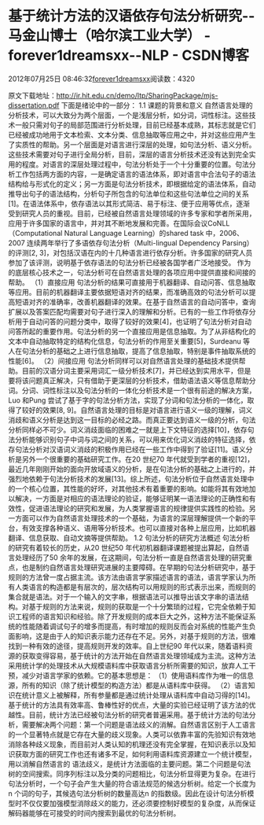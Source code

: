 
# 基于统计方法的汉语依存句法分析研究--马金山博士（哈尔滨工业大学） - forever1dreamsxx--NLP - CSDN博客


2012年07月25日 08:46:32[forever1dreamsxx](https://me.csdn.net/forever1dreamsxx)阅读数：4320


原文下载地址：http://ir.hit.edu.cn/demo/ltp/SharingPackage/mjs-dissertation.pdf
下面是绪论中的一部分：
1.1 课题的背景和意义
自然语言处理的分析技术，可以大致分为两个层面，一个是浅层分析，如分词，词性标注。这些技术一般只需对句子的局部范围进行分析处理，目前已经基本成熟，其标志就是它们已经被成功地用于文本检索、文本分类、信息抽取等应用之中，并对这些应用产生了实质性的帮助。另一个层面是对语言进行深层的处理，如句法分析、语义分析。这些技术需要对句子进行全局分析，目前，深层的语言分析技术还没有达到完全实用的程度。对语言的深层处理过程中，句法分析处于一个十分重要的位置。句法分析工作包括两方面的内容，一是确定语言的语法体系，即对语言中合法句子的语法结构给与形式化的定义；另一方面是句法分析技术，即根据给定的语法体系，自动推导出句子的语法结构，分析句子所包含的句法单位和这些句法单位之间的关系[1]。在语法体系中，依存语法以其形式简洁、易于标注、便于应用等优点，逐渐受到研究人员的重视。目前，已经被自然语言处理领域的许多专家和学者所采用，应用于许多国家的语言中，并对其不断地发展和完善。在国际会议CoNLL（Computational
 Natural Language Learning）的shared task 中，2006、2007 连续两年举行了多语依存句法分析（Multi-lingual Dependency Parsing）的评测[2, 3]，对包括汉语在内的十几种语言进行依存分析。许多国家的研究人员参加了该评测，说明基于依存语法的句法分析已经被各国学者广泛地接受。
作为的底层核心技术之一，句法分析可在自然语言处理的各项应用中提供直接和间接的帮助。
（1）直接应用
句法分析的结果可直接用于机器翻译、自动问答、信息抽取等应用。目前的机器翻译主要依据短语对齐的结果，而准确高效的句法分析可以提高短语对齐的准确率，改善机器翻译的效果。在基于自然语言的自动问答中，查询扩展以及答案匹配均需要对句子进行深入的理解和分析。已有的一些工作将依存分析用于自动问答的问题分类中，取得了较好的效果[4]，也证明了句法分析对自动问答所起的重要作用。句法分析的另一个直接应用是信息抽取。为了从非结构化的文本中自动抽取特定的结构化信息，句法分析的作用至关重要[5]，Surdeanu 等人在句法分析的基础之上进行信息抽取，提高了信息抽取，特别是事件抽取系统的性能[6]。
（2）间接应用
句法分析同样可以对自然语言处理的基础技术提供帮助。目前的汉语分词主要采用词汇一级分析技术[7]，并已经达到实用水平，但是要将该问题真正解决，只有借助于更深层的分析技术，借助语法语义等信息帮助分词。分词、词性标注以及句法分析的一体化分析技术是一个很有前途的解决方案，Luo 和Pung 尝试了基于字的句法分析方法，实现了分词和句法分析的一体化，取得了较好的效果[8, 9]。自然语言处理的目标是对语言进行语义一级的理解，词义消歧和语义分析是达到这一目标的必经之路。而真正要达到语义一级的分析，句法分析同样必不可少。词义消歧面临的困难之一就是上下文特征的选择[10]，依存句法分析能够识别句子中词与词之间的关系，可以用来优化词义消歧的特征选择，依存句法分析对汉语词义消歧的积极作用已经在一些工作中得到了验证[11]。语义分析是另外一个很重要的基础研究工作。在20
 世纪70 年代就受到学者的重视[12]，最近几年刚刚开始的面向开放域语义的分析，是在句法分析的基础之上进行的，并强烈地依赖于句法分析技术的发展[13]。综上所述，句法分析位于自然语言处理中的一个核心位置，其性能的好坏，对其他技术有着重要的影响。如能将其有效地加以解决，一方面是对相应的语法理论的验证，能够证明某一语法理论的正确性和有效性，促进语法理论的研究和发展，为人类掌握语言的规律提供实践性的检验。另一方面可以作为自然语言处理技术的一个基础，为语言的深层理解提供一个新的平台，有效支撑各种语义、语用等分析技术。也可以直接对各种上层应用，比如机器翻译、信息获取、自动文摘等提供帮助。
1.2 句法分析的研究方法概述
句法分析的研究有着较长的历史，从20 世纪50 年代初机器翻译课题被提出算起，自然语言处理经历了50 余年的发展，在这期间，句法分析一直是自然语言处理的研究重点，也是制约自然语言处理研究进展的主要障碍。在早期的句法分析研究中，基于规则的方法曾一度占据主流。该方法由语言学家描述语言的语法，语言学家认为所有人类语言的构造都是有层次的，层次结构可以用规则的形式表示出来，而规则的集合就是语法。对于一个输入的文字串，根据语法可以推导出该文字串的语法结构。对基于规则的方法来说，规则的获取是一个十分繁琐的过程，它完全依赖于知识工程师的语言知识和经验。除了开发规则的成本巨大之外，这种方法不能保证系统的性能随着调试句子的增多而提高，有时增加的规则反而会对系统的性能产生负面影响，这是由于人的知识表示能力还存在不足。另外，对基于规则的方法，很难找到一种有效的途径，提高规则开发的效率。自上世纪90
 年代以来，随着语料资源的获取变得容易，基于统计的方法开始在自然语言处理领域成为主流。这种方法采用统计学的处理技术从大规模语料库中获取语言分析所需要的知识，放弃人工干预，减少对语言学家的依赖。它的基本思想是：
（1）使用语料库作为唯一的信息源，所有的知识（除了统计模型的构造方法）都是从语料库中获得。
（2）语言知识在统计意义上被解释，所有参量都是通过统计处理从语料库中自动习得的[14]。
基于统计的方法具有效率高、鲁棒性好的优点，大量的实验已经证明了该方法的优越性。目前，统计方法已经被句法分析的研究者普遍采用。基于统计方法的句法分析，需要解决两个问题：第一个问题是语法歧义的消解。自然语言区别于人工语言的一个显著特点就是它存在大量的歧义现象。人类可以依靠丰富的先验知识有效地消除各种歧义现象，而目前对人类认知的机理还没有完全掌握，在知识表示以及知识获取方面的研究工作也还有诸多不足，如何利用语料库资源建立一个统计模型，用以消解自然语言的
语法歧义，是统计方法面临的主要问题。第二个问题是句法树的空间搜索。同序列标注以及分类的问题相比，句法分析显得更为复杂。在进行句法分析时，一个句子会产生大量的符合语法规范的候选分析树。给定一个长度为n 个词的句子，其候选句法分析树的数量高达n 的指数级。因此在设计句法分析模型时不仅仅要加强模型消除歧义的能力，还必须要控制好模型的复杂度，从而保证解码器能够在可接受的时间内搜索到最优的句法分析树。

